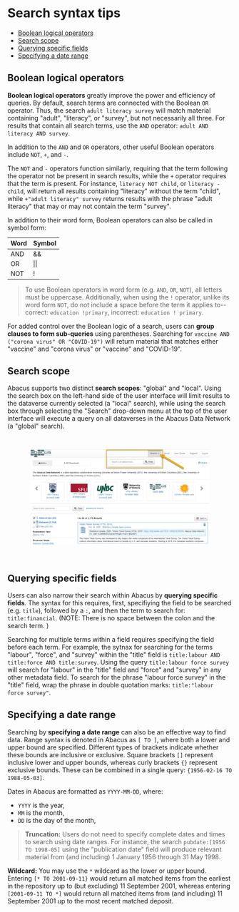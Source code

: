 # Search syntax tips

- [Boolean logical operators](#boolean)
- [Search scope](#scope)
- [Querying specific fields](#field) 
- [Specifying a date range](#date) 


## <a name="boolean" />Boolean logical operators
**Boolean logical operators** greatly improve the power and efficiency of queries. By default, search terms are connected with the Boolean `OR` operator. Thus, the search `adult literacy survey` will match material containing "adult", "literacy", or "survey", but not necessarily all three. For results that contain all search terms, use the `AND` operator: `adult AND literacy AND survey`. 

In addition to the `AND` and `OR` operators, other useful Boolean operators include `NOT`, `+`, and `-`. 

The `NOT` and `-` operators function similarly, requiring that the term following the operator not be present in search results, while the `+` operator requires that the term is present. For instance, `literacy NOT child`, or `literacy -child`, will return all results containing "literacy" without the term "child", while `+"adult literacy" survey` returns results with the phrase "adult literacy" that may or may not contain the term "survey".

In addition to their word form, Boolean operators can also be called in symbol form:

Word | Symbol
--- | ---
AND | &&
OR | \|\|
NOT | !

> To use Boolean operators in word form (e.g. `AND`, `OR`, `NOT`), all letters must be uppercase. Additionally, when using the `!` operator, unlike its word form `NOT`, do not include a space before the term it applies to--correct: `education !primary`, incorrect: `education ! primary`.

For added control over the Boolean logic of a search, users can **group clauses to form sub-queries** using parentheses. Searching for `vaccine AND ("corona virus" OR "COVID-19")` will return material that matches either "vaccine" and "corona virus" or "vaccine" and "COVID-19".

## <a name="scope" />Search scope
Abacus supports two distinct **search scopes**: "global" and "local". Using the search box on the left-hand side of the user interface will limit results to the dataverse currently selected (a "local" search), while using the search box through selecting the "Search" drop-down menu at the top of the user interface will execute a query on all dataverses in the Abacus Data Network (a "global" search).

<img style="padding-top: 30px; padding-bottom: 30px; margin-left: 50px" src="images/global_search.png" width="80%"/>

## <a name="field" />Querying specific fields
Users can also narrow their search within Abacus by **querying specific fields**. The syntax for this requires, first, specifiying the field to be searched (e.g. `title`), followed by a `:`, and then the term to search for: `title:financial`. (NOTE: There is no space between the colon and the search term. )

Searching for multiple terms within a field requires specifying the field before each term. For example, the sytnax for searching for the terms "labour", "force", and "survey" within the "title" field is `title:labour AND title:force AND title:survey`. Using the query `title:labour force survey` will search for "labour" in the "title" field and "force" and "survey" in any other metadata field. To search for the phrase "labour force survey" in the "title" field, wrap the phrase in double quotation marks: `title:"labour force survey"`.

## <a name="date" />Specifying a date range
Searching by **specifying a date range** can also be an effective way to find data. Range syntax is denoted in Abacus as `[ TO ]`, where both a lower and upper bound are specified. Different types of brackets indicate whether these bounds are inclusive or exclusive. Square brackets `[]` represent inclusive lower and upper bounds, whereas curly brackets `{}` represent exclusive bounds. These can be combined in a single query: `{1956-02-16 TO 1988-05-03]`.

Dates in Abacus are formatted as `YYYY-MM-DD`, where:
- `YYYY` is the year,
- `MM` is the month,
- `DD` is the day of the month,

> **Truncation:** Users do not need to specify complete dates and times to search using date ranges. For instance, the search `pubdate:[1956 TO 1998-05]` using the "publication date" field will produce relevant material from (and including) 1 January 1956 through 31 May 1998.

**Wildcard:** You may use the `*` wildcard as the lower or upper bound. Entering `[* TO 2001-09-11}` would return all matched items from the earliest in the repository up to (but excluding) 11 September 2001, whereas entering `[2001-09-11 TO *]` would return all matched items from (and including) 11 September 2001 up to the most recent matched deposit.
